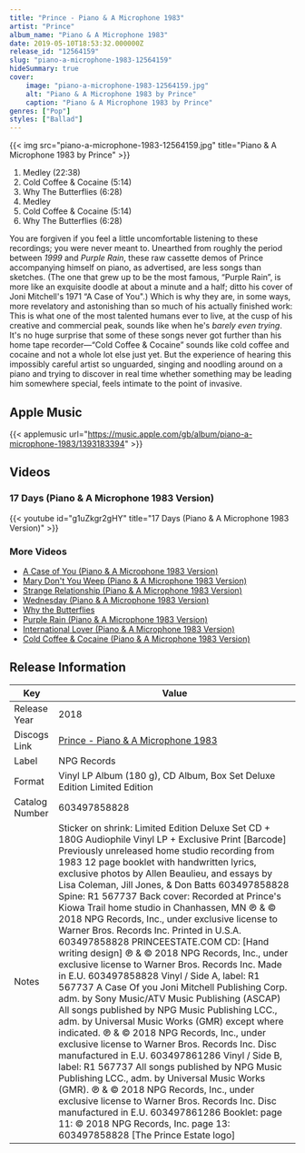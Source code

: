 ```yaml
---
title: "Prince - Piano & A Microphone 1983"
artist: "Prince"
album_name: "Piano & A Microphone 1983"
date: 2019-05-10T18:53:32.000000Z
release_id: "12564159"
slug: "piano-a-microphone-1983-12564159"
hideSummary: true
cover:
    image: "piano-a-microphone-1983-12564159.jpg"
    alt: "Piano & A Microphone 1983 by Prince"
    caption: "Piano & A Microphone 1983 by Prince"
genres: ["Pop"]
styles: ["Ballad"]
---
```


{{< img src="piano-a-microphone-1983-12564159.jpg" title="Piano & A Microphone 1983 by Prince" >}}

<!-- section break -->

1. Medley (22:38)
2. Cold Coffee & Cocaine (5:14)
3. Why The Butterflies (6:28)
4. Medley
5. Cold Coffee & Cocaine (5:14)
6. Why The Butterflies (6:28)

<!-- section break -->


You are forgiven if you feel a little uncomfortable listening to these recordings; you were never meant to. Unearthed from roughly the period between <i>1999</i> and <i>Purple Rain</i>, these raw cassette demos of Prince accompanying himself on piano, as advertised, are less songs than sketches. (The one that grew up to be the most famous, “Purple Rain”, is more like an exquisite doodle at about a minute and a half; ditto his cover of Joni Mitchell's 1971 “A Case of You".) Which is why they are, in some ways, more revelatory and astonishing than so much of his actually finished work: This is what one of the most talented humans ever to live, at the cusp of his creative and commercial peak, sounds like when he's <i>barely even trying</i>. It's no huge surprise that some of these songs never got further than his home tape recorder—“Cold Coffee & Cocaine” sounds like cold coffee and cocaine and not a whole lot else just yet. But the experience of hearing this impossibly careful artist so unguarded, singing and noodling around on a piano and trying to discover in real time whether something may be leading him somewhere special, feels intimate to the point of invasive. 



## Apple Music
{{< applemusic url="https://music.apple.com/gb/album/piano-a-microphone-1983/1393183394" >}}





## Videos
### 17 Days (Piano & A Microphone 1983 Version)
{{< youtube id="g1uZkgr2gHY" title="17 Days (Piano & A Microphone 1983 Version)" >}}<br>

### More Videos

- [A Case of You (Piano & A Microphone 1983 Version)](https://www.youtube.com/watch?v=SwkN-Eq_9qo)
- [Mary Don't You Weep (Piano & A Microphone 1983 Version)](https://www.youtube.com/watch?v=DxbWRT7-Uno)
- [Strange Relationship (Piano & A Microphone 1983 Version)](https://www.youtube.com/watch?v=tgXMqOlsoyg)
- [Wednesday (Piano & A Microphone 1983 Version)](https://www.youtube.com/watch?v=nU8dxoxrnb8)
- [Why the Butterflies](https://www.youtube.com/watch?v=rIbUjYzUpTI)
- [Purple Rain (Piano & A Microphone 1983 Version)](https://www.youtube.com/watch?v=IVLfdZZY9NI)
- [International Lover (Piano & A Microphone 1983 Version)](https://www.youtube.com/watch?v=l6SAhGuDh_0)
- [Cold Coffee & Cocaine (Piano & A Microphone 1983 Version)](https://www.youtube.com/watch?v=jlyVa1ibBEc)


## Release Information
|  Key           | Value                                                |
| ---------------| ---------------------------------------------------- |
| Release Year   | 2018                                   |
| Discogs Link   | [Prince - Piano & A Microphone 1983](https://www.discogs.com/release/12564159-Prince-Piano-A-Microphone-1983) |
| Label          | NPG Records |
| Format         | Vinyl LP Album (180 g), CD Album, Box Set Deluxe Edition Limited Edition |
| Catalog Number | 603497858828 |
| Notes | Sticker on shrink:  Limited Edition Deluxe Set CD + 180G Audiophile Vinyl LP + Exclusive Print [Barcode] Previously unreleased home studio recording from 1983 12 page booklet with handwritten lyrics, exclusive photos by Allen Beaulieu, and essays by Lisa Coleman, Jill Jones, & Don Batts 603497858828  Spine: R1 567737  Back cover: Recorded at Prince's Kiowa Trail home studio in Chanhassen, MN  ℗ & © 2018 NPG Records, Inc., under exclusive license to Warner Bros. Records Inc. Printed in U.S.A. 603497858828 PRINCEESTATE.COM   CD: [Hand writing design] ℗ & © 2018 NPG Records, Inc., under exclusive license to Warner Bros. Records Inc. Made in E.U. 603497858828  Vinyl / Side A, label: R1 567737 A Case Of you Joni Mitchell Publishing Corp. adm. by  Sony Music/ATV Music Publishing (ASCAP) All songs published by NPG Music Publishing LCC., adm. by Universal Music Works (GMR) except where indicated. ℗ & © 2018 NPG Records, Inc., under exclusive license to Warner Bros. Records Inc. Disc manufactured in E.U. 603497861286  Vinyl / Side B, label: R1 567737 All songs published by NPG Music Publishing LCC., adm. by Universal Music Works (GMR). ℗ & © 2018 NPG Records, Inc., under exclusive license to Warner Bros. Records Inc. Disc manufactured in E.U. 603497861286  Booklet: page 11: © 2018 NPG Records, Inc. page 13: 603497858828 [The Prince Estate logo] |